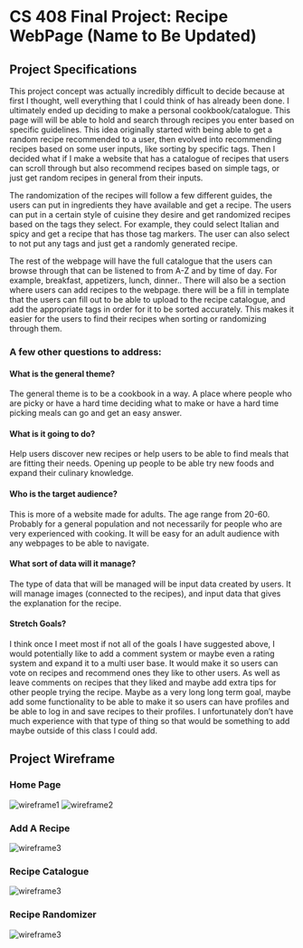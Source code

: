 # CS 408 Final Project: Recipe WebPage (Name to Be Updated)

## Project Specifications

This project concept was actually incredibly difficult to decide because at first I thought, well everything that I could think of has already been done. I ultimately ended up deciding to make a personal cookbook/catalogue. This page will  will be able to hold and search through recipes you enter based on specific guidelines. This idea originally started with being able to get a random recipe recommended to a user, then evolved into recommending recipes based on some user inputs, like sorting by specific tags. Then I decided what if I make a website that has a catalogue of recipes that users can scroll through but also recommend recipes based on simple tags, or just get random recipes in general from their inputs.

The randomization of the recipes will follow a few different guides, the users can put in ingredients they have available and get a recipe. The users can put in a certain style of cuisine they desire and get randomized recipes based on the tags they select. For example, they could select Italian and spicy and get a recipe that has those tag markers. The user can also select to not put any tags and just get a randomly generated recipe. 

The rest of the webpage will have the full catalogue that the users can browse through that can be listened to from A-Z and by time of day. For example, breakfast, appetizers, lunch, dinner.. There will also be a section where users can add recipes to the webpage. there will be a fill in template that the users can fill out to be able to upload to the recipe catalogue, and add the appropriate tags in order for it to be sorted accurately. This makes it easier for the users to find their recipes when sorting or randomizing through them.
 
### A few other questions to address: 

#### What is the general theme? 
The general theme is to be a cookbook in a way. A place where people who are picky or have a hard time deciding what to make or have a hard time picking meals can go and get an easy answer.

#### What is it going to do? 
Help users discover new recipes or help users to be able to find meals that are fitting their needs. Opening up people to be able try new foods and expand their culinary knowledge.

#### Who is the target audience?
This is more of a website made for adults. The age range from 20-60. Probably for a general population and not necessarily for people who are very experienced with cooking. It will be easy for an adult audience with any webpages to be able to navigate.

#### What sort of data will it manage? 
The type of data that will be managed will be input data created by users. It will manage images (connected to the recipes), and input data that gives the explanation for the recipe. 

#### Stretch Goals?
I think once I meet most if not all of the goals I have suggested above, I would potentially like to add a comment system or maybe even a rating system and expand it to a multi user base. It would make it so users can vote on recipes and recommend ones they like to other users. As well as leave comments on recipes that they liked and maybe add extra tips for other people trying the recipe. Maybe as a very long long term goal, maybe add some functionality to be able to make it so users can have profiles and be able to log in and save recipes to their profiles. I unfortunately don’t have much experience with that type of thing so that would be something to add maybe outside of this class I could add.

## Project Wireframe

### Home Page
![wireframe1](framework.PNG)
![wireframe2](framework_2.PNG)

### Add A Recipe 
![wireframe3](add_a_recipe.PNG)

### Recipe Catalogue
![wireframe3](catalogue.PNG)

### Recipe Randomizer
![wireframe3](randomizer.PNG)